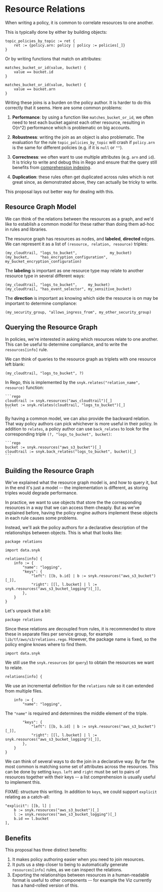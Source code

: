 # Resource Relations

When writing a policy, it is common to correlate resources to one another.

This is typically done by either by building objects:

```rego
topic_policies_by_topic := ret {
	ret := {policy.arn: policy | policy := policies[_]}
}
```

Or by writing functions that match on attributes:

```rego
matches_bucket_or_id(value, bucket) {
	value == bucket.id
}

matches_bucket_or_id(value, bucket) {
	value == bucket.arn
}
```

Writing these joins is a burden on the policy author.  It is harder to do this
correctly that it seems.  Here are some common problems:

1.  **Performance**: by using a function like `matches_bucket_or_id`, we often
    need to test each bucket against each other resource, resulting in O(n^2)
    performance which is problematic on big accounts.

2.  **Robustness**: writing the join as an object is also problematic.  The
    evaluation for the rule `topic_policies_by_topic` will crash if `policy.arn`
    is the same for different policies (e.g. if it is `null` or `""`).

3.  **Correctness**: we often want to use multiple attributes (e.g. `arn` and
    `id`).  It is tricky to write and debug this in Rego and ensure that the
    query still benefits from [comprehension indexing].

4.  **Duplication**: these rules often get duplicated across rules which is not
    great since, as demonstrated above, they can actually be tricky to write.

This proposal lays out better way for dealing with this.

## Resource Graph Model

We can think of the relations between the resources as a graph, and we'd like
to establish a common model for these rather than doing them ad-hoc in rules
and libraries.

The resource graph has resources as nodes, and **labeled**, **directed** edges.
We can represent it as a list of `(resource, relation, resource)` triples:

    (my_cloudtrail, "logs_to_bucket",               my_bucket)
    (my_bucket,     "has_encryption_configuration", my_bucket_encryption_configuration)

The **labeling** is important as one resource type may relate to another
resource type in several different ways:

    (my_cloudtrail, "logs_to_bucket",     my_bucket)
    (my_cloudtrail, "has_event_selector", my_sensitive_bucket)

The **direction** is important as knowing which side the resource is on may be
important to determine compliance:

    (my_security_group, "allows_ingress_from", my_other_security_group)

## Querying the Resource Graph

In policies, we're interested in asking which resources relate to one another.
This can be useful to determine compliance, and to write the `resources[info]`
rule.

We can think of queries to the resource graph as triplets with one resource
left blank:

    (my_cloudtrail, "logs_to_bucket", ?)

In Rego, this is implemented by the `snyk.relates("relation_name", resource)`
function:

    ```rego
    cloudtrail := snyk.resources("aws_cloudtrail")[_]
    bucket := snyk.relates(cloudtrail, "logs_to_bucket")[_]
    ```

By having a common model, we can also provide the backward relation.  That way
policy authors can pick whichever is more useful in their policy.  In addition
to `relates`, a policy author can use `back_relates` to look for the
corresponding triple `(?, "logs_to_bucket", bucket)`:

    ```rego
    bucket := snyk.resources("aws_s3_bucket")[_]
    cloudtrail := snyk.back_relates("logs_to_bucket", bucket)[_]
    ```

## Building the Resource Graph

We've explained what the resource graph model is, and how to query it, but in
the end it's just a model -- the implementation is different, as storing triples
would degrade performance.

In practice, we want to use objects that store the the corresponding resources
in a way that we can access them cheaply.  But as we've explained before, having
the policy engine authors implement these objects in each rule causes some
problems.

Instead, we'll ask the policy authors for a declarative description of the
relationships between objects.  This is what that looks like:

```
package relations

import data.snyk

relations[info] {
	info := {
		"name": "logging",
		"keys": {
			"left": [[b, b.id] | b := snyk.resources("aws_s3_bucket")[_]],
			"right": [[l, l.bucket] | l := snyk.resources("aws_s3_bucket_logging")[_]],
		},
	}
}
```

Let's unpack that a bit:

```rego
package relations
```

Since these relations are decoupled from rules, it is recommended to store these
in separate files per service group, for example `lib/tf/aws/s3/relations.rego`.
However, the package name is fixed, so the policy engine knows where to find
them.

```rego
import data.snyk
```

We still use the `snyk.resources` (or `query`) to obtain the resources we want
to relate.

```rego
relations[info] {
```

We use an incremental definition for the `relations` rule so it can extended
from multiple files.

```rego
	info := {
		"name": "logging",
```

The `"name"` is required and determines the middle element of the triple.

```rego
		"keys": {
			"left": [[b, b.id] | b := snyk.resources("aws_s3_bucket")[_]],
			"right": [[l, l.bucket] | l := snyk.resources("aws_s3_bucket_logging")[_]],
		},
	}
}
```

We can think of several ways to do the join in a declarative way.  By far the
most common is matching some set of attributes across the resources.  This can
be done by setting `keys`. `left` and `right` must be set to pairs of resources
together with their keys -- a list comprehension is usually useful to implement
this.

FIXME: structure this writing.  In addition to `keys`, we could support
`explicit` relating as a catch-all:

```rego
"explicit": [[b, l] |
	b := snyk.resources("aws_s3_bucket")[_]
	l := snyk.resources("aws_s3_bucket_logging")[_]
	b.id == l.bucket
],
```

## Benefits

This proposal has three distinct benefits:

1.  It makes policy authoring easier when you need to join resources.
2.  It puts us a step closer to being to automatically generate
    `resources[info]` rules, as we can inspect the relations.
3.  Exporting the relationships between resources in a human-readable format
    is useful to other components -- for example the Viz currently has a
    hand-rolled version of this.

[comprehension indexing]: https://www.openpolicyagent.org/docs/latest/policy-performance/#comprehension-indexing
